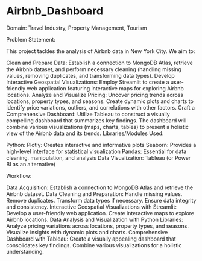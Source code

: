 # Airbnb_Dashboard
Domain: Travel Industry, Property Management, Tourism

Problem Statement:

This project tackles the analysis of Airbnb data in New York City. We aim to:

Clean and Prepare Data: Establish a connection to MongoDB Atlas, retrieve the Airbnb dataset, and perform necessary cleaning (handling missing values, removing duplicates, and transforming data types).
Develop Interactive Geospatial Visualizations: Employ Streamlit to create a user-friendly web application featuring interactive maps for exploring Airbnb locations.
Analyze and Visualize Pricing: Uncover pricing trends across locations, property types, and seasons. Create dynamic plots and charts to identify price variations, outliers, and correlations with other factors.
Craft a Comprehensive Dashboard: Utilize Tableau to construct a visually compelling dashboard that summarizes key findings. The dashboard will combine various visualizations (maps, charts, tables) to present a holistic view of the Airbnb data and its trends.
Libraries/Modules Used:

Python:
Plotly: Creates interactive and informative plots
Seaborn: Provides a high-level interface for statistical visualization
Pandas: Essential for data cleaning, manipulation, and analysis
Data Visualization: Tableau (or Power BI as an alternative)

Workflow:

Data Acquisition:
Establish a connection to MongoDB Atlas and retrieve the Airbnb dataset.
Data Cleaning and Preparation:
Handle missing values.
Remove duplicates.
Transform data types if necessary.
Ensure data integrity and consistency.
Interactive Geospatial Visualizations with Streamlit:
Develop a user-friendly web application.
Create interactive maps to explore Airbnb locations.
Data Analysis and Visualization with Python Libraries:
Analyze pricing variations across locations, property types, and seasons.
Visualize insights with dynamic plots and charts.
Comprehensive Dashboard with Tableau:
Create a visually appealing dashboard that consolidates key findings.
Combine various visualizations for a holistic understanding.

